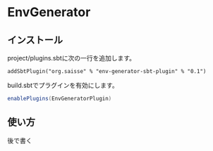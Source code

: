 # EnvGenerator

## インストール
project/plugins.sbtに次の一行を追加します。
```
addSbtPlugin("org.saisse" % "env-generator-sbt-plugin" % "0.1")
```

build.sbtでプラグインを有効にします。
```scala
enablePlugins(EnvGeneratorPlugin)
```

## 使い方

後で書く

